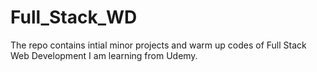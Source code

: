 # Full_Stack_WD
The repo contains intial minor projects and warm up codes of Full Stack Web Development I am learning from Udemy.